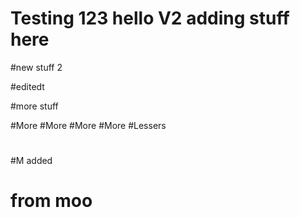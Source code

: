 # Testing 123 hello V2 adding stuff here

#new stuff 2


#editedt

#more stuff

#More
#More
#More
#More
#Lessers

#

#M added






# from moo